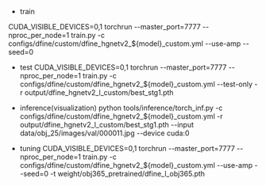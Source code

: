 - train

CUDA_VISIBLE_DEVICES=0,1 torchrun --master_port=7777 --nproc_per_node=1 train.py -c configs/dfine/custom/dfine_hgnetv2_${model}_custom.yml --use-amp --seed=0

- test
CUDA_VISIBLE_DEVICES=0,1 torchrun --master_port=7777 --nproc_per_node=1 train.py -c configs/dfine/custom/dfine_hgnetv2_${model}_custom.yml --test-only -r output/dfine_hgnetv2_l_custom/best_stg1.pth

- inference(visualization)
python tools/inference/torch_inf.py -c configs/dfine/custom/dfine_hgnetv2_${model}_custom.yml -r output/dfine_hgnetv2_l_custom/best_stg1.pth --input data/obj_25/images/val/000011.jpg --device cuda:0

- tuning
CUDA_VISIBLE_DEVICES=0,1 torchrun --master_port=7777 --nproc_per_node=1 train.py -c configs/dfine/custom/dfine_hgnetv2_${model}_custom.yml --use-amp --seed=0 -t weight/obj365_pretrained/dfine_l_obj365.pth